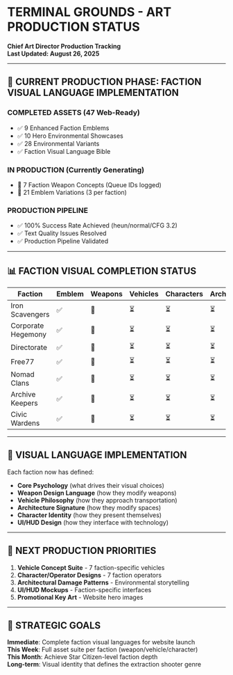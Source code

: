 # TERMINAL GROUNDS - ART PRODUCTION STATUS
**Chief Art Director Production Tracking**  
**Last Updated: August 26, 2025**

---

## 🎯 CURRENT PRODUCTION PHASE: FACTION VISUAL LANGUAGE IMPLEMENTATION

### COMPLETED ASSETS (47 Web-Ready)
- ✅ 9 Enhanced Faction Emblems
- ✅ 10 Hero Environmental Showcases  
- ✅ 28 Environmental Variants
- ✅ Faction Visual Language Bible

### IN PRODUCTION (Currently Generating)
- 🔄 7 Faction Weapon Concepts (Queue IDs logged)
- 🔄 21 Emblem Variations (3 per faction)

### PRODUCTION PIPELINE
- ✅ 100% Success Rate Achieved (heun/normal/CFG 3.2)
- ✅ Text Quality Issues Resolved
- ✅ Production Pipeline Validated

---

## 📊 FACTION VISUAL COMPLETION STATUS

| Faction | Emblem | Weapons | Vehicles | Characters | Architecture |
|---------|--------|---------|----------|------------|--------------|
| Iron Scavengers | ✅ | 🔄 | ⏳ | ⏳ | ⏳ |
| Corporate Hegemony | ✅ | 🔄 | ⏳ | ⏳ | ⏳ |
| Directorate | ✅ | 🔄 | ⏳ | ⏳ | ⏳ |
| Free77 | ✅ | 🔄 | ⏳ | ⏳ | ⏳ |
| Nomad Clans | ✅ | 🔄 | ⏳ | ⏳ | ⏳ |
| Archive Keepers | ✅ | 🔄 | ⏳ | ⏳ | ⏳ |
| Civic Wardens | ✅ | 🔄 | ⏳ | ⏳ | ⏳ |

---

## 🎨 VISUAL LANGUAGE IMPLEMENTATION

Each faction now has defined:
- **Core Psychology** (what drives their visual choices)
- **Weapon Design Language** (how they modify weapons)
- **Vehicle Philosophy** (how they approach transportation)
- **Architecture Signature** (how they modify spaces)
- **Character Identity** (how they present themselves)
- **UI/HUD Design** (how they interface with technology)

---

## 📅 NEXT PRODUCTION PRIORITIES

1. **Vehicle Concept Suite** - 7 faction-specific vehicles
2. **Character/Operator Designs** - 7 faction operators
3. **Architectural Damage Patterns** - Environmental storytelling
4. **UI/HUD Mockups** - Faction-specific interfaces
5. **Promotional Key Art** - Website hero images

---

## 🚀 STRATEGIC GOALS

**Immediate**: Complete faction visual languages for website launch  
**This Week**: Full asset suite per faction (weapon/vehicle/character)  
**This Month**: Achieve Star Citizen-level faction depth  
**Long-term**: Visual identity that defines the extraction shooter genre